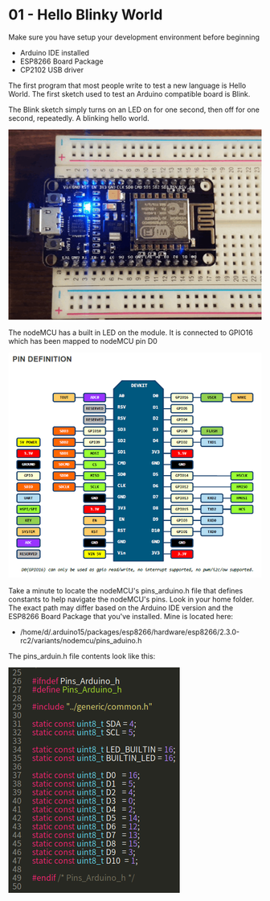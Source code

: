 # 01 - Hello Blinky World

Make sure you have setup your development environment before beginning
   * Arduino IDE installed
   * ESP8266 Board Package
   * CP2102 USB driver

The first program that most people write to test a new language is Hello World. The first sketch used to test an Arduino compatible board is Blink. 

The Blink sketch simply turns on an LED on for one second, then off for one second, repeatedly. A blinking hello world.

![nodeMCU-blink](/images/nodeMCU-blink.gif)

The nodeMCU has a built in LED on the module. It is connected to GPIO16 which has been mapped to nodeMCU pin D0

![NodeMCU-pinout](/images/NODEMCU_DEVKIT_V1.0_PINMAP.png)

Take a minute to locate the nodeMCU's pins_arduino.h file that defines constants to help navigate the nodeMCU's pins. Look in your home folder. The exact path may differ based on the Arduino IDE version and the ESP8266 Board Package that you've installed. Mine is located here:
* /home/d/.arduino15/packages/esp8266/hardware/esp8266/2.3.0-rc2/variants/nodemcu/pins_aduino.h

The pins_arduin.h file contents look like this:

![NodeMCU-pins_arduino.h](/images/nodeMCU-pins_arduino.h.png)
